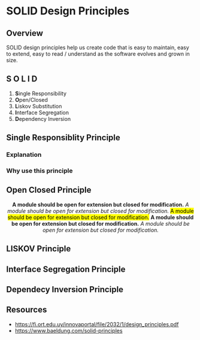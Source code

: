 # SOLID Design Principles

## Overview
SOLID design principles help us create code that is easy to maintain, easy to extend, easy to read / understand as the software evolves and grown in size.

## S O L I D
1. **S**ingle Responsibility
2. **O**pen/Closed
3. **L**iskov Substitution
4. **I**nterface Segregation
5. **D**ependency Inversion

## Single Responsiblity Principle
### Explanation

### Why use this principle

## Open Closed Principle
<p align="center">
  <b>A module should be open for extension but closed for modification.</b>
  <i>A module should be open for extension but closed for modification.</i>
  <mark>A module should be open for extension but closed for modification.</mark>
  <strong>A module should be open for extension but closed for modification.</strong>
  <em>A module should be open for extension but closed for modification.</em>
</p>

## LISKOV Principle

## Interface Segregation Principle

## Dependecy Inversion Principle

## Resources
- https://fi.ort.edu.uy/innovaportal/file/2032/1/design_principles.pdf
- https://www.baeldung.com/solid-principles
